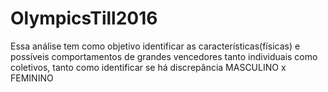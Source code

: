 # OlympicsTill2016
Essa análise tem como objetivo identificar as características(físicas) e possíveis comportamentos de grandes vencedores tanto individuais como coletivos, tanto como identificar se há discrepância MASCULINO x FEMININO
